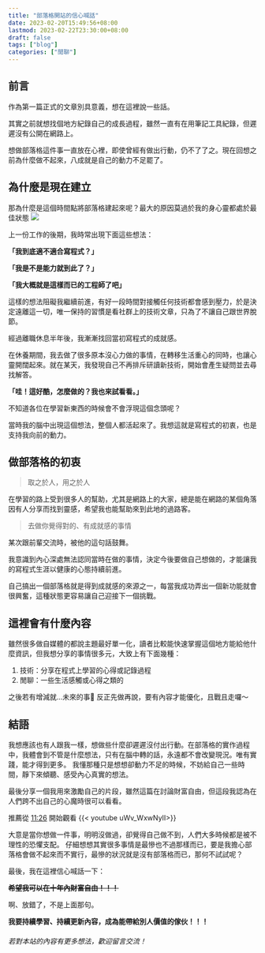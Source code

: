 ```yaml
---
title: "部落格開站的信心喊話"
date: 2023-02-20T15:49:56+08:00
lastmod: 2023-02-22T23:30:00+08:00
draft: false
tags: ["blog"]
categories: ["閒聊"]
---
```


## 前言

作為第一篇正式的文章別具意義，想在這裡說一些話。

其實之前就想找個地方紀錄自己的成長過程，雖然一直有在用筆記工具紀錄，但遲遲沒有公開在網路上。

想做部落格這件事一直放在心裡，即使曾經有做出行動，仍不了了之。現在回想之前為什麼做不起來，八成就是自己的動力不足罷了。

## 為什麼是現在建立

那為什麼是這個時間點將部落格建起來呢？最大的原因莫過於我的身心靈都處於最佳狀態 ![](/emoji/fox_dance.gif)

上一份工作的後期，我時常出現下面這些想法：

**「我到底適不適合寫程式？」**

**「我是不是能力就到此了？」**

**「我大概就是這樣而已的工程師了吧」**

這樣的想法阻礙我繼續前進，有好一段時間對接觸任何技術都會感到壓力，於是決定遠離這一切，唯一保持的習慣是看社群上的技術文章，只為了不讓自己跟世界脫節。

經過離職休息半年後，我漸漸找回當初寫程式的成就感。

在休養期間，我去做了很多原本沒心力做的事情，在轉移生活重心的同時，也讓心靈開闊起來。就在某天，我發現自己不再排斥研讀新技術，開始會產生疑問並去尋找解答。

**「哇！這好酷，怎麼做的？我也來試看看。」**

不知道各位在學習新東西的時候會不會浮現這個念頭呢？

當時我的腦中出現這個想法，整個人都活起來了。我想這就是寫程式的初衷，也是支持我向前的動力。

## 做部落格的初衷

> 取之於人，用之於人

在學習的路上受到很多人的幫助，尤其是網路上的大家，總是能在網路的某個角落因有人分享而找到靈感，希望我也能幫助來到此地的過路客。

> 去做你覺得對的、有成就感的事情

某次跟前輩交流時，被他的這句話鼓舞。

我意識到內心深處無法認同當時在做的事情，決定今後要做自己想做的，才能讓我的寫程式生涯以健康的心態持續前進。

自己搞出一個部落格就是得到成就感的來源之一，每當我成功弄出一個新功能就會很興奮，這種狀態更容易讓自己迎接下一個挑戰。

## 這裡會有什麼內容

雖然很多做自媒體的都說主題最好單一化，讀者比較能快速掌握這個地方能給他什麼資訊，但我想分享的事情很多元，大致上有下面幾種：

1. 技術：分享在程式上學習的心得或記錄過程
2. 閒聊：一些生活感觸或心得之類的

之後若有增減就...未來的事🤣 反正先做再說，要有內容才能優化，且戰且走囉～

## 結語

我想應該也有人跟我一樣，想做些什麼卻遲遲沒付出行動。在部落格的實作過程中，我體會到不管是什麼想法，只有在腦中轉的話，永遠都不會改變現況。唯有實踐，能才得到更多。
我懂那種只是想想卻動力不足的時候，不妨給自己一些時間，靜下來傾聽、感受內心真實的想法。

最後分享一個我用來激勵自己的片段，雖然這篇在討論財富自由，但這段我認為在人們跨不出自己的心魔時很可以看看。

推薦從 [11:26](https://www.youtube.com/watch?v=uWv_WxwNyII&t=686s) 開始觀看
{{< youtube uWv_WxwNyII>}}

大意是當你想做一件事，明明沒做過，卻覺得自己做不到，人們大多時候都是被不理性的恐懼支配。
仔細想想其實很多事情是最慘也不過那樣而已，要是我擔心部落格會做不起來而不實行，最慘的狀況就是沒有部落格而已，那何不試試呢？

最後，我在這裡信心喊話一下：

**~~希望我可以在十年內財富自由！！！~~**

啊、放錯了，不是上面那句。

**我要持續學習、持續更新內容，成為能帶給別人價值的傢伙！！！**

###### 若對本站的內容有更多想法，歡迎留言交流！